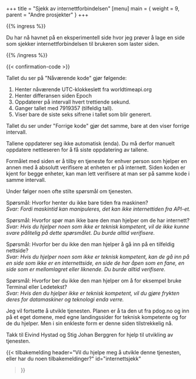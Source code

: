 +++
title = "Sjekk av internettforbindelsen"
[menu]
main = { weight = 9, parent = "Andre prosjekter" }
+++

{{% ingress %}}

Du har nå havnet på en eksperimentell side hvor jeg prøver å lage en side som sjekker
internettforbindelsen til brukeren som laster siden.

{{% /ingress %}}

{{< confirmation-code >}}

Tallet du ser på "Nåværende kode" gjør følgende:

1. Henter nåværende UTC-klokkeslett fra worldtimeapi.org
2. Henter differansen siden Epoch
3. Oppdaterer på intervall hvert trettiende sekund.
4. Ganger tallet med 7919357 (tilfeldig tall).
5. Viser bare de siste seks sifrene i tallet som blir generert.

Tallet du ser under "Forrige kode" gjør det samme, bare at den viser forrige intervall.

Tallene oppdaterer seg ikke automatisk (enda). Du må derfor manuelt oppdatere nettleseren
for å få siste oppdatering av tallene.

Formålet med siden er å tilby en tjeneste for enhver person som hjelper en annen med å
absolutt verifisere at enheten er på internett. Siden koden er kjent for begge enheter,
kan man lett verifisere at man ser på samme kode i samme intervall.

Under følger noen ofte stilte spørsmål om tjenesten.

Spørsmål: Hvorfor henter du ikke bare tiden fra maskinen?  
_Svar: Fordi maskintid kan manipuleres, det kan ikke internettiden fra API-et._

Spørsmål: Hvorfor spør man ikke bare den man hjelper om de har internett?  
_Svar: Hvis du hjelper noen som ikke er teknisk kompetent, vil de ikke kunne svare
pålitelig på dette spørsmålet. Du burde alltid verifisere._

Spørsmål: Hvorfor ber du ikke den man hjelper å gå inn på en tilfeldig nettside?  
_Svar: Hvis du hjelper noen som ikke er teknisk kompetent, kan de gå inn på en side som
ikke er en internettside, en side de har åpen som en fane, en side som er mellomlagret
eller liknende. Du burde alltid verifisere._

Spørsmål: Hvorfor ber du ikke den man hjelper om å for eksempel bruke Terminal eller
Ledetekst?  
_Svar: Hvis den du hjelper ikke er teknisk kompetent, vil du gjøre frykten deres for
datamaskiner og teknologi enda verre._

Jeg vil fortsette å utvikle tjenesten. Planen er å ta den ut fra pdog.no og inn
på et eget domene, med egne landingssider for teknisk kompetente og for de du hjelper.
Men i sin enkleste form er denne siden tilstrekkelig nå.

Takk til Eivind Hystad og Stig Johan Berggren for hjelp til utvikling av tjenesten.

{{< tilbakemelding
	header="Vil du hjelpe meg å utvikle denne tjenesten, eller har du noen tilbakemeldinger?"
	id="internettsjekk"
>}}